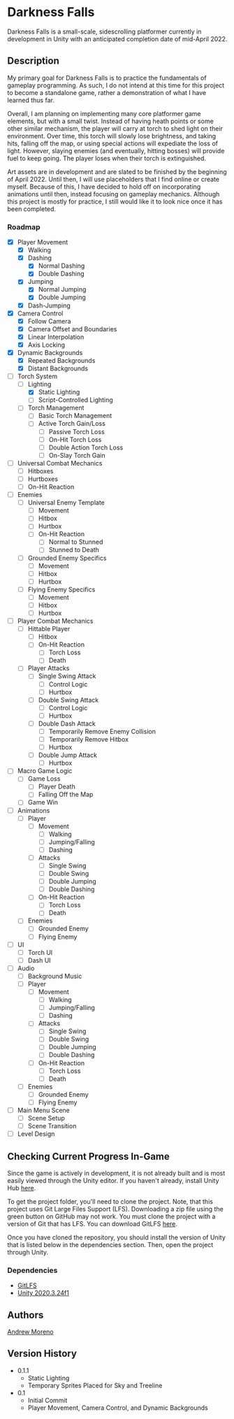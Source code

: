 # Darkness Falls

Darkness Falls is a small-scale, sidescrolling platformer currently in development in Unity with an anticipated completion date of mid-April 2022.

## Description

My primary goal for Darkness Falls is to practice the fundamentals of gameplay programming. As such, I do not intend at this time for this project to become a standalone game, rather a demonstration of what I have learned thus far.

Overall, I am planning on implementing many core platformer game elements, but with a small twist. Instead of having heath points or some other similar mechanism, the player will carry at torch to shed light on their environment. Over time, this torch will slowly lose brightness, and taking hits, falling off the map, or using special actions will expediate the loss of light. However, slaying enemies (and eventually, hitting bosses) will provide fuel to keep going. The player loses when their torch is extinguished.

Art assets are in development and are slated to be finished by the beginning of April 2022. Until then, I will use placeholders that I find online or create myself. Because of this, I have decided to hold off on incorporating animations until then, instead focusing on gameplay mechanics. Although this project is mostly for practice, I still would like it to look nice once it has been completed.

### Roadmap

- [x] Player Movement
    - [x] Walking
    - [x] Dashing
        - [x] Normal Dashing
        - [x] Double Dashing
    - [x] Jumping
        - [x] Normal Jumping
        - [x] Double Jumping
    - [x] Dash-Jumping
- [x] Camera Control
    - [x] Follow Camera
    - [x] Camera Offset and Boundaries
    - [x] Linear Interpolation
    - [x] Axis Locking
- [x] Dynamic Backgrounds
    - [x] Repeated Backgrounds
    - [x] Distant Backgrounds
- [ ] Torch System
    - [ ] Lighting
        - [x] Static Lighting
        - [ ] Script-Controlled Lighting
    - [ ] Torch Management
        - [ ] Basic Torch Management
        - [ ] Active Torch Gain/Loss
            - [ ] Passive Torch Loss
            - [ ] On-Hit Torch Loss
            - [ ] Double Action Torch Loss
            - [ ] On-Slay Torch Gain
- [ ] Universal Combat Mechanics
    - [ ] Hitboxes
    - [ ] Hurtboxes
    - [ ] On-Hit Reaction
- [ ] Enemies
    - [ ] Universal Enemy Template
        - [ ] Movement
        - [ ] Hitbox
        - [ ] Hurtbox
        - [ ] On-Hit Reaction
            - [ ] Normal to Stunned
            - [ ] Stunned to Death
    - [ ] Grounded Enemy Specifics
        - [ ] Movement
        - [ ] Hitbox
        - [ ] Hurtbox
    - [ ] Flying Enemy Specifics
        - [ ] Movement
        - [ ] Hitbox
        - [ ] Hurtbox
- [ ] Player Combat Mechanics
    - [ ] Hittable Player
        - [ ] Hitbox
        - [ ] On-Hit Reaction
            - [ ] Torch Loss
            - [ ] Death
    - [ ] Player Attacks
        - [ ] Single Swing Attack
            - [ ] Control Logic
            - [ ] Hurtbox
        - [ ] Double Swing Attack
            - [ ] Control Logic
            - [ ] Hurtbox
        - [ ] Double Dash Attack
            - [ ] Temporarily Remove Enemy Collision
            - [ ] Temporarily Remove Hitbox
            - [ ] Hurtbox
        - [ ] Double Jump Attack
            - [ ] Hurtbox
- [ ] Macro Game Logic
    - [ ] Game Loss
        - [ ] Player Death
        - [ ] Falling Off the Map
    - [ ] Game Win
- [ ] Animations
    - [ ] Player
        - [ ] Movement
            - [ ] Walking
            - [ ] Jumping/Falling
            - [ ] Dashing
        - [ ] Attacks
            - [ ] Single Swing
            - [ ] Double Swing
            - [ ] Double Jumping
            - [ ] Double Dashing
        - [ ] On-Hit Reaction
            - [ ] Torch Loss
            - [ ] Death
    - [ ] Enemies
        - [ ] Grounded Enemy
        - [ ] Flying Enemy
- [ ] UI
    - [ ] Torch UI
    - [ ] Dash UI
- [ ] Audio
    - [ ] Background Music
    - [ ] Player
        - [ ] Movement
            - [ ] Walking
            - [ ] Jumping/Falling
            - [ ] Dashing
        - [ ] Attacks
            - [ ] Single Swing
            - [ ] Double Swing
            - [ ] Double Jumping
            - [ ] Double Dashing
        - [ ] On-Hit Reaction
            - [ ] Torch Loss
            - [ ] Death
    - [ ] Enemies
        - [ ] Grounded Enemy
        - [ ] Flying Enemy
- [ ] Main Menu Scene
    - [ ] Scene Setup
    - [ ] Scene Transition
- [ ] Level Design

## Checking Current Progress In-Game

Since the game is actively in development, it is not already built and is most easily viewed through the Unity editor. If you haven't already, install Unity Hub [here](https://public-cdn.cloud.unity3d.com/hub/prod/UnityHubSetup.exe).

To get the project folder, you'll need to clone the project. Note, that this project uses Git Large Files Support (LFS). Downloading a zip file using the green button on GitHub may not work. You must clone the project with a version of Git that has LFS. You can download GitLFS [here](https://git-lfs.github.com/).

Once you have cloned the repository, you should install the version of Unity that is listed below in the dependencies section. Then, open the project through Unity.

### Dependencies

* [GitLFS](https://git-lfs.github.com/)
* [Unity 2020.3.24f1](unityhub://2020.3.24f1/79c78de19888)

## Authors

[Andrew Moreno](https://www.linkedin.com/in/andrew-moreno/)

## Version History
* 0.1.1
    * Static Lighting
    * Temporary Sprites Placed for Sky and Treeline
* 0.1
    * Initial Commit
    * Player Movement, Camera Control, and Dynamic Backgrounds